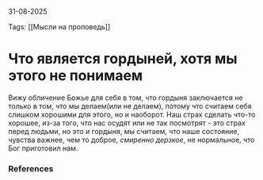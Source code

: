 31-08-2025

Tags: 
[[Мысли на проповедь]]
# Что является гордыней, хотя мы этого не понимаем
Вижу обличение Божье для себя в том, что гордыня заключается не только в том, что мы делаем(или не делаем), потому что считаем себя слишком хорошими для этого, но и наоборот. Наш страх сделать что-то хорошее, из-за того, что нас осудят или не так посмотрят - это страх перед людьми, но это и гордыня, мы считаем, что наше состояние, чувства важнее, чем то доброе, _смиренно дерзкое_, не нормальное, что Бог приготовил нам.


### References